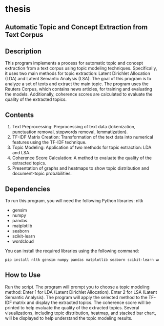 # thesis
 
## Automatic Topic and Concept Extraction from Text Corpus
## Description
This program implements a process for automatic topic and concept extraction from a text corpus using topic modeling techniques. Specifically, it uses two main methods for topic extraction: Latent Dirichlet Allocation (LDA) and Latent Semantic Analysis (LSA). The goal of this program is to analyze a set of texts and extract the main topic. The program uses the Reuters Corpus, which contains news articles, for training and evaluating the models. Additionally, coherence scores are calculated to evaluate the quality of the extracted topics.

## Contents
1. Text Preprocessing: Preprocessing of text data (tokenization, punctuation removal, stopwords removal, lemmatization).
2. TF-IDF Matrix Creation: Transformation of the text data into numerical features using the TF-IDF technique.
3. Topic Modeling: Application of two methods for topic extraction: LDA and LSA.
4. Coherence Score Calculation: A method to evaluate the quality of the extracted topics.
5. Presentation of graphs and heatmaps to show topic distribution and document-topic probabilities.

## Dependencies

To run this program, you will need the following Python libraries:
nltk
- gensim
- numpy
- pandas
- matplotlib
- seaborn 
- scikit-learn
- wordcloud

You can install the required libraries using the following command:
```bash
pip install nltk gensim numpy pandas matplotlib seaborn scikit-learn wordcloud
```
## How to Use
Run the script.
The program will prompt you to choose a topic modeling method:
Enter 1 for LDA (Latent Dirichlet Allocation).
Enter 2 for LSA (Latent Semantic Analysis).
The program will apply the selected method to the TF-IDF matrix and display the extracted topics.
The coherence score will be printed to help evaluate the quality of the extracted topics.
Several visualizations, including topic distribution, heatmap, and stacked bar chart, will be displayed to help understand the topic modeling results.

